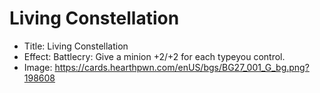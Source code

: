 # Living Constellation
- Title:  Living Constellation
- Effect:  Battlecry: Give a minion +2/+2 for each typeyou control.
- Image:  https://cards.hearthpwn.com/enUS/bgs/BG27_001_G_bg.png?198608
